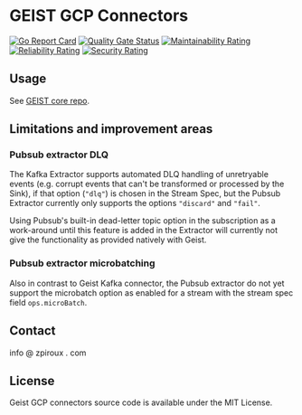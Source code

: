 # GEIST GCP Connectors
<div>

[![Go Report Card](https://goreportcard.com/badge/github.com/zpiroux/geist-connector-gcp)](https://goreportcard.com/report/github.com/zpiroux/geist-connector-gcp)
[![Quality Gate Status](https://sonarcloud.io/api/project_badges/measure?project=zpiroux_geist-connector-gcp&metric=alert_status)](https://sonarcloud.io/summary/new_code?id=zpiroux_geist-connector-gcp)
[![Maintainability Rating](https://sonarcloud.io/api/project_badges/measure?project=zpiroux_geist-connector-gcp&metric=sqale_rating)](https://sonarcloud.io/summary/new_code?id=zpiroux_geist-connector-gcp)
[![Reliability Rating](https://sonarcloud.io/api/project_badges/measure?project=zpiroux_geist-connector-gcp&metric=reliability_rating)](https://sonarcloud.io/summary/new_code?id=zpiroux_geist-connector-gcp)
[![Security Rating](https://sonarcloud.io/api/project_badges/measure?project=zpiroux_geist-connector-gcp&metric=security_rating)](https://sonarcloud.io/summary/new_code?id=zpiroux_geist-connector-gcp)

</div>

## Usage

See [GEIST core repo](https://github.com/zpiroux/geist).

## Limitations and improvement areas

### Pubsub extractor DLQ
The Kafka Extractor supports automated DLQ handling of unretryable events (e.g. corrupt events that can't be transformed or processed by the Sink), if that option (`"dlq"`) is chosen in the Stream Spec, but the Pubsub Extractor currently only supports the options `"discard"` and `"fail"`.

Using Pubsub's built-in dead-letter topic option in the subscription as a work-around until this feature is added in the Extractor will currently not give the functionality as provided natively with Geist.

### Pubsub extractor microbatching
Also in contrast to Geist Kafka connector, the Pubsub extractor do not yet support the microbatch option as enabled for a stream with the stream spec field `ops.microBatch`.

## Contact
info @ zpiroux . com

## License
Geist GCP connectors source code is available under the MIT License.